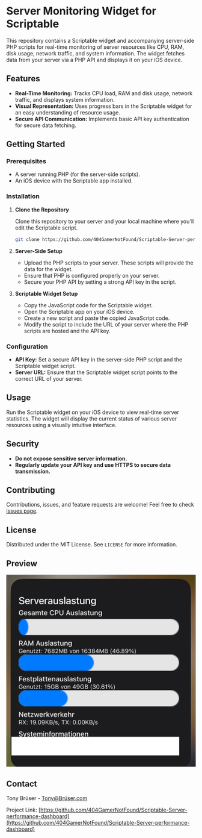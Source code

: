 # Server Monitoring Widget for Scriptable

This repository contains a Scriptable widget and accompanying server-side PHP scripts for real-time monitoring of server resources like CPU, RAM, disk usage, network traffic, and system information. The widget fetches data from your server via a PHP API and displays it on your iOS device.

## Features

- **Real-Time Monitoring:** Tracks CPU load, RAM and disk usage, network traffic, and displays system information.
- **Visual Representation:** Uses progress bars in the Scriptable widget for an easy understanding of resource usage.
- **Secure API Communication:** Implements basic API key authentication for secure data fetching.

## Getting Started

### Prerequisites

- A server running PHP (for the server-side scripts).
- An iOS device with the Scriptable app installed.

### Installation

1. **Clone the Repository**

   Clone this repository to your server and your local machine where you'll edit the Scriptable script.

   ```sh
   git clone https://github.com/404GamerNotFound/Scriptable-Server-performance-dashboard
   ```
2. **Server-Side Setup**

   - Upload the PHP scripts to your server. These scripts will provide the data for the widget.
   - Ensure that PHP is configured properly on your server.
   - Secure your PHP API by setting a strong API key in the script.

3. **Scriptable Widget Setup**

   - Copy the JavaScript code for the Scriptable widget.
   - Open the Scriptable app on your iOS device.
   - Create a new script and paste the copied JavaScript code.
   - Modify the script to include the URL of your server where the PHP scripts are hosted and the API key.

### Configuration

- **API Key:** Set a secure API key in the server-side PHP script and the Scriptable widget script.
- **Server URL:** Ensure that the Scriptable widget script points to the correct URL of your server.

## Usage

Run the Scriptable widget on your iOS device to view real-time server statistics. The widget will display the current status of various server resources using a visually intuitive interface.

## Security

- **Do not expose sensitive server information.**
- **Regularly update your API key and use HTTPS to secure data transmission.**

## Contributing

Contributions, issues, and feature requests are welcome! Feel free to check [issues page](https://github.com/404GamerNotFound/Scriptable-Server-performance-dashboard/issues).

## License

Distributed under the MIT License. See `LICENSE` for more information.

## Preview

<img src="image/img1.png" />

## Contact

Tony Brüser - Tony@Brüser.com

Project Link: [https://github.com/404GamerNotFound/Scriptable-Server-performance-dashboard](https://github.com/404GamerNotFound/Scriptable-Server-performance-dashboard)

